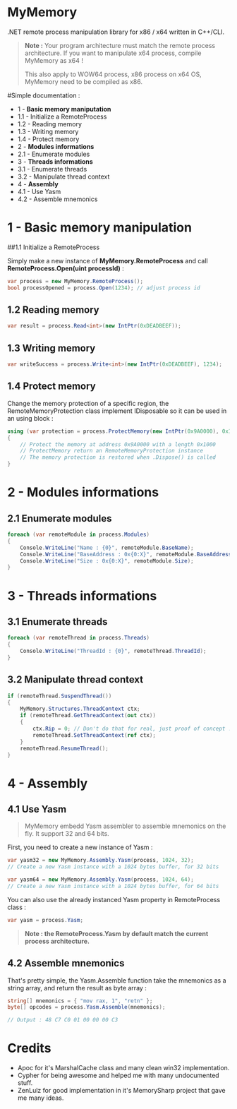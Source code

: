 # MyMemory
.NET remote process manipulation library for x86 / x64 written in C++/CLI.


> **Note :** 
> Your program architecture must match the remote process architecture.
> If you want to manipulate x64 process, compile MyMemory as x64 !
> 
> This also apply to WOW64 process, x86 process on x64 OS, MyMemory need to be compiled as x86.

#Simple documentation :

 - 1 - **Basic memory maniputation**
  - 1.1 - Initialize a RemoteProcess
  - 1.2 - Reading memory
  - 1.3 - Writing memory
  - 1.4 - Protect memory
 - 2 - **Modules informations**
  - 2.1 - Enumerate modules 
 - 3 - **Threads informations**
  - 3.1 - Enumerate threads
  - 3.2 - Manipulate thread context
 - 4 - **Assembly**
  - 4.1 - Use Yasm
  - 4.2 - Assemble mnemonics


# 1 - Basic memory manipulation

##1.1 Initialize a RemoteProcess

Simply make a new instance of **MyMemory.RemoteProcess** and call **RemoteProcess.Open(uint processId)** :

```csharp
var process = new MyMemory.RemoteProcess();
bool processOpened = process.Open(1234); // adjust process id
```

## 1.2 Reading memory

```csharp
var result = process.Read<int>(new IntPtr(0xDEADBEEF));
```

## 1.3 Writing memory

```csharp
var writeSuccess = process.Write<int>(new IntPtr(0xDEADBEEF), 1234);
```

## 1.4 Protect memory

Change the memory protection of a specific region, the RemoteMemoryProtection class implement IDisposable so it can be used in an using block :

```csharp
using (var protection = process.ProtectMemory(new IntPtr(0x9A0000), 0x1000, Enumerations.MemoryProtectionFlags.ExecuteReadWrite))
{
    // Protect the memory at address 0x9A0000 with a length 0x1000
    // ProtectMemory return an RemoteMemoryProtection instance
    // The memory protection is restored when .Dispose() is called
}
```

# 2 - Modules informations

## 2.1 Enumerate modules

```csharp
foreach (var remoteModule in process.Modules)
{
    Console.WriteLine("Name : {0}", remoteModule.BaseName);
    Console.WriteLine("BaseAddress : 0x{0:X}", remoteModule.BaseAddress.ToInt64());
    Console.WriteLine("Size : 0x{0:X}", remoteModule.Size);
}
```

# 3 - Threads informations

## 3.1 Enumerate  threads

```csharp
foreach (var remoteThread in process.Threads)
{
    Console.WriteLine("ThreadId : {0}", remoteThread.ThreadId);
}
```

## 3.2 Manipulate thread context

```csharp
if (remoteThread.SuspendThread())
{
    MyMemory.Structures.ThreadContext ctx;
    if (remoteThread.GetThreadContext(out ctx))
    {
        ctx.Rip = 0; // Don't do that for real, just proof of concept !
        remoteThread.SetThreadContext(ref ctx);
    }
    remoteThread.ResumeThread();
}
```

# 4 - Assembly

## 4.1 Use Yasm

> MyMemory embedd Yasm assembler to assemble mnemonics on the fly.
> It support 32 and 64 bits.

First, you need to create a new instance of Yasm :


```csharp
var yasm32 = new MyMemory.Assembly.Yasm(process, 1024, 32); 
// Create a new Yasm instance with a 1024 bytes buffer, for 32 bits

var yasm64 = new MyMemory.Assembly.Yasm(process, 1024, 64); 
// Create a new Yasm instance with a 1024 bytes buffer, for 64 bits
```

You can also use the already instanced Yasm property in RemoteProcess class :

```csharp
var yasm = process.Yasm;
```

> **Note : the RemoteProcess.Yasm by default match the current process architecture.**

## 4.2 Assemble mnemonics

That's pretty simple, the Yasm.Assemble function take the mnemonics as a string array, and return the result as byte array :

```csharp
string[] mnemonics = { "mov rax, 1", "retn" };
byte[] opcodes = process.Yasm.Assemble(mnemonics);

// Output : 48 C7 C0 01 00 00 00 C3
```


# Credits
- Apoc for it's MarshalCache class and many clean win32 implementation.
- Cypher for being awesome and helped me with many undocumented stuff.
- ZenLulz for good implementation in it's MemorySharp project that gave me many ideas.